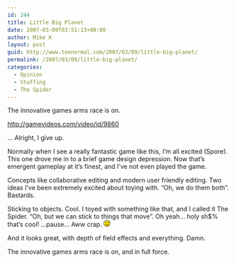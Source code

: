 ```yaml
---
id: 244
title: Little Big Planet
date: 2007-03-09T03:51:13+00:00
author: Mike K
layout: post
guid: http://www.toonormal.com/2007/03/09/little-big-planet/
permalink: /2007/03/09/little-big-planet/
categories:
  - Opinion
  - Stuffing
  - The Spider
---
```

The innovative games arms race is on. 

<http://gamevideos.com/video/id/9860>

&#8230; Alright, I give up.

Normally when I see a really fantastic game like this, I&#8217;m all excited (Spore). This one drove me in to a brief game design depression. Now that&#8217;s emergent gameplay at it&#8217;s finest, and I&#8217;ve not even played the game.

Concepts like collaborative editing and modern user friendly editing. Two ideas I&#8217;ve been extremely excited about toying with. &#8220;Oh, we do them both&#8221;. Bastards.

Sticking to objects. Cool. I toyed with something like that, and I called it The Spider. &#8220;Oh, but we can stick to things that move&#8221;. Oh yeah&#8230; holy sh$% that&#8217;s cool! &#8230;pause&#8230; Aww crap.  <img src='/wp-includes/images/smilies/icon_sad.gif' alt=':(' class='wp-smiley' />

And it looks great, with depth of field effects and everything. Damn.

The innovative games arms race is on, and in full force.